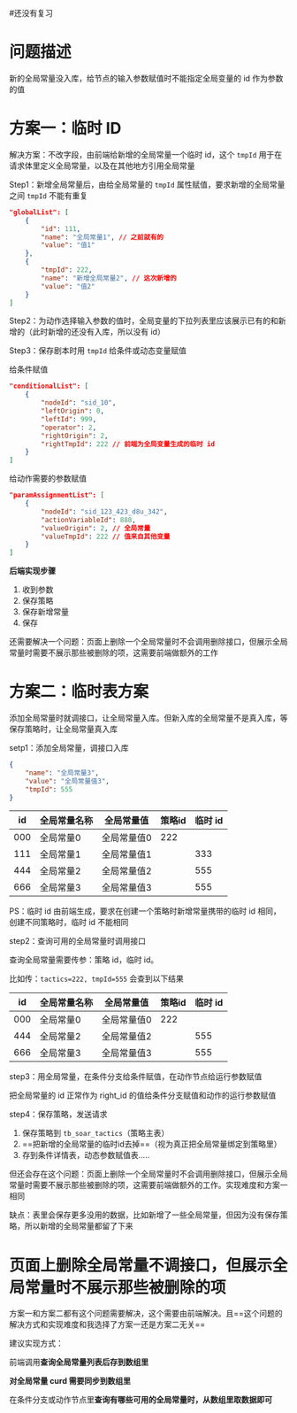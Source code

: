 #还没有复习 


# 问题描述

新的全局常量没入库，给节点的输入参数赋值时不能指定全局变量的 id 作为参数的值


# 方案一：临时 ID

解决方案：不改字段，由前端给新增的全局常量一个临时 id，这个 `tmpId` 用于在请求体里定义全局常量，以及在其他地方引用全局常量

Step1：新增全局常量后，由给全局常量的 `tmpId` 属性赋值，要求新增的全局常量之间 `tmpId` 不能有重复

```json
"globalList": [
	{
		"id": 111,
		"name": "全局常量1", // 之前就有的
		"value": "值1"
	},
	{
		"tmpId": 222,
		"name": "新增全局常量2", // 这次新增的
		"value": "值2"
	}
]
```

Step2：为动作选择输入参数的值时，全局变量的下拉列表里应该展示已有的和新增的（此时新增的还没有入库，所以没有 id）


Step3：保存剧本时用 `tmpId` 给条件或动态变量赋值

给条件赋值

```json
"conditionalList": [
	{
		"nodeId": "sid_10",
		"leftOrigin": 0,
		"leftId": 999,
		"operator": 2,
		"rightOrigin": 2,
		"rightTmpId": 222 // 前端为全局变量生成的临时 id
	}
]
```

给动作需要的参数赋值

```json
"paramAssignmentList": [
	{
		"nodeId": "sid_123_423_d8u_342",
		"actionVariableId": 888,
		"valueOrigin": 2, // 全局常量
		"valueTmpId": 222 // 值来自其他变量
	}
]
```

**后端实现步骤**

1. 收到参数
2. 保存策略
3. 保存新增常量
4. 保存

还需要解决一个问题：页面上删除一个全局常量时不会调用删除接口，但展示全局常量时需要不展示那些被删除的项，这需要前端做额外的工作

# 方案二：临时表方案

添加全局常量时就调接口，让全局常量入库。但新入库的全局常量不是真入库，等保存策略时，让全局常量真入库

setp1：添加全局常量，调接口入库

```json
{
	"name": "全局常量3",
	"value": "全局常量值3",
	"tmpId": 555
}
```

| id  | 全局常量名称 | 全局常量值  | 策略id | 临时 id |
| --- | ------------ | ----------- | ------ | ------- |
| 000 | 全局常量0    | 全局常量值0 | 222    |         |
| 111 | 全局常量1    | 全局常量值1 |        | 333     |
| 444 | 全局常量2    | 全局常量值2 |        | 555     |
| 666 | 全局常量3    | 全局常量值3 |        | 555     |

PS：临时 id 由前端生成，要求在创建一个策略时新增常量携带的临时 id 相同，创建不同策略时，临时 id 不能相同

step2：查询可用的全局常量时调用接口

查询全局常量需要传参：策略 id，临时 id。

比如传：`tactics=222, tmpId=555` 会查到以下结果

| id  | 全局常量名称 | 全局常量值  | 策略id | 临时 id |
| --- | ------------ | ----------- | ------ | ------- |
| 000 | 全局常量0    | 全局常量值0 | 222    |         |
| 444 | 全局常量2    | 全局常量值2 |        | 555     |
| 666 | 全局常量3    | 全局常量值3 |        | 555     |

step3：用全局常量，在条件分支给条件赋值，在动作节点给运行参数赋值

把全局常量的 id 正常作为 right_id 的值给条件分支赋值和动作的运行参数赋值

step4：保存策略，发送请求

1. 保存策略到 `tb_soar_tactics`（策略主表）
2. ==把新增的全局常量的临时id去掉==（视为真正把全局常量绑定到策略里）
3. 存到条件详情表，动态参数赋值表.....

但还会存在这个问题：页面上删除一个全局常量时不会调用删除接口，但展示全局常量时需要不展示那些被删除的项，这需要前端做额外的工作。实现难度和方案一相同

缺点：表里会保存更多没用的数据，比如新增了一些全局常量，但因为没有保存策略，所以新增的全局常量都留了下来

# 页面上删除全局常量不调接口，但展示全局常量时不展示那些被删除的项


方案一和方案二都有这个问题需要解决，这个需要由前端解决。且==这个问题的解决方式和实现难度和我选择了方案一还是方案二无关==

建议实现方式：

前端调用**查询全局常量列表后存到数组里**

**对全局常量 curd 需要同步到数组里**

在条件分支或动作节点里**查询有哪些可用的全局常量时，从数组里取数据即可**

